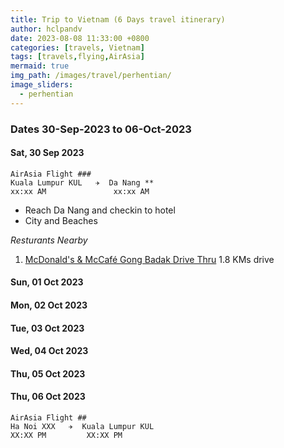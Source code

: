 ```yaml
---
title: Trip to Vietnam (6 Days travel itinerary)
author: hclpandv
date: 2023-08-08 11:33:00 +0800
categories: [travels, Vietnam]
tags: [travels,flying,AirAsia]
mermaid: true
img_path: /images/travel/perhentian/
image_sliders:
  - perhentian
---
```


### Dates 30-Sep-2023 to 06-Oct-2023

#### Sat, 30 Sep 2023

```
AirAsia Flight ###
Kuala Lumpur KUL   ✈  Da Nang **
xx:xx AM               xx:xx AM 
```  

* Reach Da Nang and checkin to hotel
* City and Beaches

*Resturants Nearby* 

1. [McDonald's & McCafé Gong Badak Drive Thru](https://goo.gl/maps/uvohxXvEQba7xVBs7) 1.8 KMs drive

#### Sun, 01 Oct 2023

#### Mon, 02 Oct 2023

#### Tue, 03 Oct 2023

#### Wed, 04 Oct 2023

#### Thu, 05 Oct 2023

#### Thu, 06 Oct 2023

```
AirAsia Flight ##
Ha Noi XXX   ✈  Kuala Lumpur KUL
XX:XX PM         XX:XX PM 
```  
